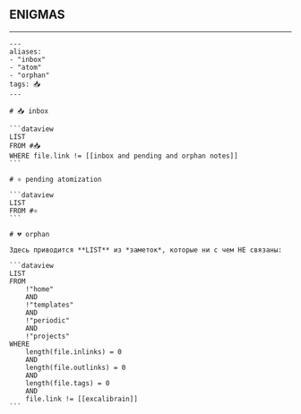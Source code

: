 

## ENIGMAS
----


````
---
aliases:
- "inbox"
- "atom"
- "orphan"
tags: 📥
---

# 📥 inbox

```dataview
LIST
FROM #📥
WHERE file.link != [[inbox and pending and orphan notes]]
```

# ⚛ pending atomization

```dataview
LIST
FROM #⚛ 
```

# 💔 orphan

Здесь приводится **LIST** из *заметок*, которые ни с чем НЕ связаны:

```dataview
LIST
FROM 
	!"home" 
	AND 
	!"templates" 
	AND 
	!"periodic"
	AND
	!"projects"
WHERE
	length(file.inlinks) = 0 
	AND 
	length(file.outlinks) = 0 
	AND 
	length(file.tags) = 0
	AND
	file.link != [[excalibrain]]
```
````




